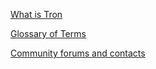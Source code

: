 
[What is Tron](https://github.com/Pythagoras51213/Documentation/blob/master/English_Documentation/TRON_Introduction/What%20is%20Tron.md)

[Glossary of Terms](https://github.com/Pythagoras51213/Documentation/blob/master/English_Documentation/TRON_Introduction/Glossary%20of%20Terms.md)

[Community forums and contacts](https://github.com/Pythagoras51213/Documentation/blob/master/English_Documentation/TRON_Introduction/Community.md)




